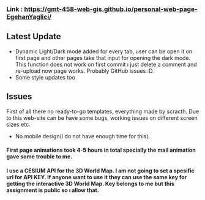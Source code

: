 ### Link : https://gmt-458-web-gis.github.io/personal-web-page-EgehanYaglici/

## Latest Update
- Dynamic Light/Dark mode added for every tab, user can be open it on first page and other pages take that input for opening the dark mode. This function does not work on first commit ı just delete a comment and re-upload now page works. Probably GitHub issues :D. 
- Some style updates too

## Issues
First of all there no ready-to-go templates, everything made by scracth. Due to this web-site can be have some bugs, working issues on different screen sizes etc.

- No mobile design(I do not have enough time for this).

#### First page animations took 4-5 hours in total specially the mail animation gave some trouble to me.
#### I use a CESIUM API for the 3D World Map. I am not going to set a spesific url for API KEY. If anyone want to use it they can use the same key for getting the interactive 3D World Map. Key belongs to me but this assignment is public so ı allow that.
